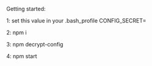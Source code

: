 Getting started:

  1: set this value in your .bash_profile
    CONFIG_SECRET=<get this key from Holt please>

  2: npm i

  3: npm decrypt-config

  4: npm start
